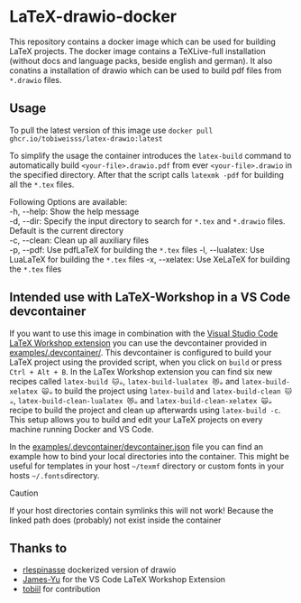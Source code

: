 # LaTeX-drawio-docker
This repository contains a docker image which can be used for building LaTeX projects.
The docker image contains a TeXLive-full installation (without docs and language packs, beside english and german).
It also conatins a installation of drawio which can be used to build pdf files from `*.drawio` files.

## Usage
To pull the latest version of this image use `docker pull ghcr.io/tobiweisss/latex-drawio:latest`

To simplify the usage the container introduces the `latex-build` command to automatically build `<your-file>.drawio.pdf` from ever `<your-file>.drawio` in the specified directory. After that the script calls `latexmk -pdf` for building all the `*.tex` files.

Following Options are available: </br>
    -h, --help:     Show the help message </br>
    -d, --dir:      Specify the input directory to search for `*.tex` and `*.drawio` files. Default is the current directory</br>
    -c, --clean:    Clean up all auxiliary files </br>
    -p, --pdf:      Use pdfLaTeX for building the `*.tex` files
    -l, --lualatex: Use LuaLaTeX for building the `*.tex` files
    -x, --xelatex:  Use XeLaTeX for building the `*.tex` files

## Intended use with LaTeX-Workshop in a VS Code devcontainer
If you want to use this image in combination with the [Visual Studio Code LaTeX Workshop extension](https://github.com/James-Yu/LaTeX-Workshop) you can use the devcontainer provided in [examples/.devcontainer/](examples/.devcontainer/). This devcontainer is configured to build your LaTeX project using the provided script, when you click on `build` or press `Ctrl + Alt + B`. In the LaTex Workshop extension you can find six new recipes called `latex-build 🐱☕`, `latex-build-lualatex 😻☕` and `latex-build-xelatex 🙀☕` to build the project using `latex-build` and `latex-build-clean 🐱☕`, `latex-build-clean-lualatex 😻☕` and `latex-build-clean-xelatex 🙀☕` recipe to build the project and clean up afterwards using `latex-build -c`.<br>
This setup allows you to build and edit your LaTeX projects on every machine running Docker and VS Code.

In the [examples/.devcontainer/devcontainer.json](examples/.devcontainer/devcontainer.json) file you can find an example how to bind your local directories into the container. This might be useful for templates in your host `~/texmf` directory or custom fonts in your hosts `~/.fonts`directory.
>[!CAUTION]
> If your host directories contain symlinks this will not work! Because the linked path does (probably) not exist inside the container

## Thanks to
* [rlespinasse](https://github.com/rlespinasse/docker-drawio-desktop-headless) dockerized version of drawio
* [James-Yu](https://github.com/James-Yu) for the VS Code LaTeX Workshop Extension
* [tobiil](https://github.com/tobiil) for contribution
